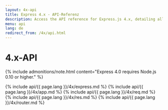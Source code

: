 ```yaml
---
layout: 4x-api
title: Express 4.x - API-Referenz
description: Access the API reference for Express.js 4.x, detailing all modules, methods, and properties for building web applications with this version.
menu: api
lang: de
redirect_from: /4x/api.html
---
```


<div id="api-doc" markdown="1">

  <h1>4.x-API</h1>

{% include admonitions/note.html content="Express 4.0 requires Node.js 0.10 or higher." %}

{% include api/{{ page.lang }}/4x/express.md %}
{% include api/{{ page.lang }}/4x/app.md %}
{% include api/{{ page.lang }}/4x/req.md %}
{% include api/{{ page.lang }}/4x/res.md %}
{% include api/{{ page.lang }}/4x/router.md %}

</div>
